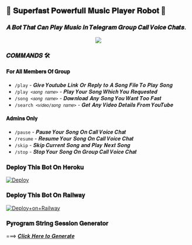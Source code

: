 <h2 align="centre">🎵 𝐒𝐮𝐩𝐞𝐫𝐟𝐚𝐬𝐭 𝐏𝐨𝐰𝐞𝐫𝐟𝐮𝐥𝐥 𝐌𝐮𝐬𝐢𝐜 𝐏𝐥𝐚𝐲𝐞𝐫 𝐑𝐨𝐛𝐨𝐭 🎵</h2>

### 𝑨 𝑩𝒐𝒕 𝑻𝒉𝒂𝒕 𝑪𝒂𝒏 𝑷𝒍𝒂𝒚 𝑴𝒖𝒔𝒊𝒄 𝒊𝒏 𝑻𝒆𝒍𝒆𝒈𝒓𝒂𝒎 𝑮𝒓𝒐𝒖𝒑 𝑪𝒂𝒍𝒍 𝑽𝒐𝒊𝒄𝒆 𝑪𝒉𝒂𝒕𝒔.

<p align="center">
  <img src="https://telegra.ph/file/e3f7f1d8fa9d5b17510bb.png">
</p>



### 𝑪𝑶𝑴𝑴𝑨𝑵𝑫𝑺 🛠

#### 𝐅𝐨𝐫 𝐀𝐥𝐥 𝐌𝐞𝐦𝐛𝐞𝐫𝐬 𝐎𝐟 𝐆𝐫𝐨𝐮𝐩

- `/play` - 𝑮𝒊𝒗𝒆 𝒀𝒐𝒖𝒕𝒖𝒃𝒆 𝑳𝒊𝒏𝒌 𝑶𝒓 𝑹𝒆𝒑𝒍𝒚 𝒕𝒐 𝑨 𝑺𝒐𝒏𝒈 𝑭𝒊𝒍𝒆 𝑻𝒐 𝑷𝒍𝒂𝒚 𝑺𝒐𝒏𝒈
- `/play <𝑠𝑜𝑛𝑔 𝑛𝑎𝑚𝑒>` - 𝑷𝒍𝒂𝒚 𝒀𝒐𝒖𝒓 𝑺𝒐𝒏𝒈 𝑾𝒉𝒊𝒄𝒉 𝒀𝒐𝒖 𝑹𝒆𝒒𝒖𝒆𝒔𝒕𝒆𝒅
- `/song <𝑠𝑜𝑛𝑔 𝑛𝑎𝑚𝑒>` - 𝑫𝒐𝒘𝒏𝒍𝒐𝒂𝒅 𝑨𝒏𝒚 𝑺𝒐𝒏𝒈 𝒀𝒐𝒖 𝑾𝒂𝒏𝒕 𝑻𝒐𝒐 𝑭𝒂𝒔𝒕
- `/search <𝑣𝑖𝑑𝑒𝑜/𝑠𝑜𝑛𝑔 𝑛𝑎𝑚𝑒>` - 𝑮𝒆𝒕 𝑨𝒏𝒚 𝑽𝒊𝒅𝒆𝒐 𝑫𝒆𝒕𝒂𝒊𝒍𝒔 𝑭𝒓𝒐𝒎 𝒀𝒐𝒖𝑻𝒖𝒃𝒆

#### 𝐀𝐝𝐦𝐢𝐧𝐬 𝐎𝐧𝐥𝐲
- `/pause` - 𝑷𝒂𝒖𝒔𝒆 𝒀𝒐𝒖𝒓 𝑺𝒐𝒏𝒈 𝑶𝒏 𝑪𝒂𝒍𝒍 𝑽𝒐𝒊𝒄𝒆 𝑪𝒉𝒂𝒕
- `/resume` - 𝑹𝒆𝒔𝒖𝒎𝒆 𝒀𝒐𝒖𝒓 𝑺𝒐𝒏𝒈 𝑶𝒏 𝑪𝒂𝒍𝒍 𝑽𝒐𝒊𝒄𝒆 𝑪𝒉𝒂𝒕
- `/skip` - 𝑺𝒌𝒊𝒑 𝑪𝒖𝒓𝒓𝒆𝒏𝒕 𝑺𝒐𝒏𝒈 𝒂𝒏𝒅 𝑷𝒍𝒂𝒚 𝑵𝒆𝒙𝒕 𝑺𝒐𝒏𝒈
- `/stop` - 𝑺𝒕𝒐𝒑 𝒀𝒐𝒖𝒓 𝑺𝒐𝒏𝒈 𝑶𝒏 𝑮𝒓𝒐𝒖𝒑 𝑪𝒂𝒍𝒍 𝑽𝒐𝒊𝒄𝒆 𝑪𝒉𝒂𝒕



### 𝐃𝐞𝐩𝐥𝐨𝐲 𝐓𝐡𝐢𝐬 𝐁𝐨𝐭 𝐎𝐧 𝐇𝐞𝐫𝐨𝐤𝐮 </h4>

[![Deploy](https://www.herokucdn.com/deploy/button.svg)](https://heroku.com/deploy?template=https://github.com/AdityaHalder/SwargMusic)


### 𝐃𝐞𝐩𝐥𝐨𝐲 𝐓𝐡𝐢𝐬 𝐁𝐨𝐭 𝐎𝐧 𝐑𝐚𝐢𝐥𝐰𝐚𝐲 </h5>

[![Deploy+on+Railway](https://railway.app/button.svg)](https://railway.app/new/template?template=https://github.com/AdityaHalder/SwargMusic&envs=SESSION_NAME,BOT_TOKEN,BOT_NAME,API_ID,API_HASH,SUDO_USERS,DURATION_LIMIT)


### 𝐏𝐲𝐫𝐨𝐠𝐫𝐚𝐦 𝐒𝐭𝐫𝐢𝐧𝐠 𝐒𝐞𝐬𝐬𝐢𝐨𝐧 𝐆𝐞𝐧𝐞𝐫𝐚𝐭𝐨𝐫

===> [𝑪𝒍𝒊𝒄𝒌 𝑯𝒆𝒓𝒆 𝒕𝒐 𝑮𝒆𝒏𝒆𝒓𝒂𝒕𝒆](https://replit.com/@AdityaHalder/PyrogramStringSession)

